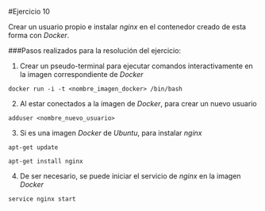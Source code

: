#Ejercicio 10

Crear un usuario propio e instalar _nginx_ en el contenedor creado de esta forma con _Docker_.

###Pasos realizados para la resolución del ejercicio:

1. Crear un pseudo-terminal para ejecutar comandos interactivamente en la imagen correspondiente de _Docker_

 `docker run -i -t <nombre_imagen_docker> /bin/bash`
 
2. Al estar conectados a la imagen de _Docker_, para crear un nuevo usuario

 `adduser <nombre_nuevo_usuario>`
 
3. Si es una imagen _Docker_ de _Ubuntu_, para instalar _nginx_

 `apt-get update`
 
 `apt-get install nginx`
 
4. De ser necesario, se puede iniciar el servicio de _nginx_ en la imagen _Docker_

 `service nginx start`
